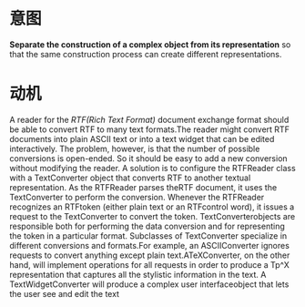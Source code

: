 # 意图
**Separate the construction of a complex object from its representation** so that the same construction process can create different representations.

# 动机
A reader for the *RTF(Rich Text Format)* document exchange format should be able to convert RTF to many text formats.The reader might convert RTF documents into plain ASCII text or into a text widget that can be edited interactively. The problem, however, is that the number of possible conversions is open-ended. So it should be easy to add a new conversion without modifying the reader. A solution is to configure the RTFReader class with a TextConverter object that converts RTF to another textual representation. As the RTFReader parses theRTF document, it uses the TextConverter to perform the conversion. Whenever the RTFReader recognizes an RTFtoken (either plain text or an RTFcontrol word), it issues a request to the TextConverter to convert the token. TextConverterobjects are responsible both for performing the data conversion and for representing the token in a particular format. Subclasses of TextConverter specialize in different conversions and formats.For example, an ASCIIConverter ignores requests to convert anything except plain text.ATeXConverter, on the other hand, will implement operations for all requests in order to produce a Tp^X representation that captures all the stylistic information in the text. A TextWidgetConverter will produce a complex user interfaceobject that lets the user see and edit the text